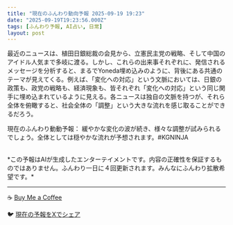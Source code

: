 ```yaml
---
title: "現在のふんわり動向予報 2025-09-19 19:23"
date: "2025-09-19T19:23:56.000Z"
tags: [ふんわり予報, AI占い, 日常]
layout: post
---
```


最近のニュースは、植田日銀総裁の会見から、立憲民主党の戦略、そして中国のアイドル人気まで多岐に渡る。しかし、これらの出来事それぞれに、発信されるメッセージを分析すると、まるでYoneda埋め込みのように、背後にある共通のテーマが見えてくる。例えば、「変化への対応」という文脈においては、日銀の政策も、政党の戦略も、経済現象も、皆それぞれ「変化への対応」という同じ関手に埋め込まれているように見える。各ニュースは独自の文脈を持つが、それら全体を俯瞰すると、社会全体の「調整」という大きな流れを感じ取ることができるだろう。

現在のふんわり動動予報：
緩やかな変化の波が続き、様々な調整が試みられるでしょう。全体としては穏やかな流れが予想されます。#KGNINJA

<br>
*この予報はAIが生成したエンターテイメントです。内容の正確性を保証するものではありません。ふんわり一日に４回更新されます。みんなにふんわり拡散希望です。*

---
☕️ [Buy Me a Coffee](https://www.buymeacoffee.com/kgninja)

🐦 [現在の予報をXでシェア](https://twitter.com/intent/tweet?text=%E7%8F%BE%E5%9C%A8%E3%81%AE%E3%81%B5%E3%82%93%E3%82%8F%E3%82%8A%E4%BA%88%E5%A0%B1%3A%20%E3%80%8C%E6%9C%80%E8%BF%91%E3%81%AE%E3%83%8B%E3%83%A5%E3%83%BC%E3%82%B9%E3%81%AF%E3%80%81%E6%A4%8D%E7%94%B0%E6%97%A5%E9%8A%80%E7%B7%8F%E8%A3%81%E3%81%AE%E4%BC%9A%E8%A6%8B%E3%81%8B%E3%82%89%E3%80%81%E7%AB%8B%E6%86%B2%E6%B0%91%E4%B8%BB%E5%85%9A%E3%81%AE%E6%88%A6%E7%95%A5%E3%80%81%E3%81%9D%E3%81%97%E3%81%A6%E4%B8%AD%E5%9B%BD%E3%81%AE%E3%82%A2%E3%82%A4%E3%83%89%E3%83%AB%E4%BA%BA%E6%B0%97%E3%81%BE%E3%81%A7%E5%A4%9A%E5%B2%90%E3%81%AB%E6%B8%A1%E3%82%8B%E3%80%82%E3%80%8D%23KGNINJA%20%E7%B6%9A%E3%81%8D%E3%81%AF%E3%83%96%E3%83%AD%E3%82%B0%E3%81%A7%EF%BC%81%F0%9F%91%87&url=https%3A%2F%2Fkg-ninja.github.io%2FFunwariyoso%2F)
